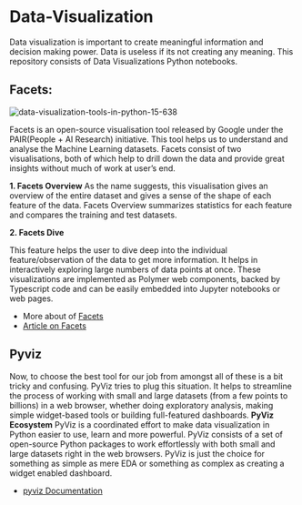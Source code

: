 # Data-Visualization
Data visualization is important to create meaningful information and decision making power. Data is useless if its not creating any meaning. This repository consists of Data Visualizations Python notebooks. 


## Facets:
![data-visualization-tools-in-python-15-638](https://user-images.githubusercontent.com/45025357/52860670-1b828d80-3156-11e9-98f1-b0b950b93ae8.jpg)

 
Facets is an open-source visualisation tool released by Google under the PAIR(People + AI Research) initiative. This tool helps us to understand and analyse the Machine Learning datasets. Facets consist of two visualisations, both of which help to drill down the data and provide great insights without much of work at user’s end.
 
 **1. Facets Overview**
As the name suggests, this visualisation gives an overview of the entire dataset and gives a sense of the shape of each feature of the data. Facets Overview summarizes statistics for each feature and compares the training and test datasets.

**2. Facets Dive**

This feature helps the user to dive deep into the individual feature/observation of the data to get more information. It helps in interactively exploring large numbers of data points at once.
These visualizations are implemented as Polymer web components, backed by Typescript code and can be easily embedded into Jupyter notebooks or web pages.

* More about  of [Facets](https://ai.googleblog.com/2017/07/facets-open-source-visualization-tool.html)
 * [Article on Facets](https://towardsdatascience.com/visualising-machine-learning-datasets-with-googles-facets-462d923251b3)             
 
  
## Pyviz
 Now, to choose the best tool for our job from amongst all of these is a bit tricky and confusing. PyViz tries to plug this situation. It helps to streamline the process of working with small and large datasets (from a few points to billions) in a web browser, whether doing exploratory analysis, making simple widget-based tools or building full-featured dashboards.
 **PyViz Ecosystem** 
PyViz is a coordinated effort to make data visualization in Python easier to use, learn and more powerful. PyViz consists of a set of open-source Python packages to work effortlessly with both small and large datasets right in the web browsers. PyViz is just the choice for something as simple as mere EDA or something as complex as creating a widget enabled dashboard.
 
 * [pyviz Documentation](http://pyviz.org)
  

